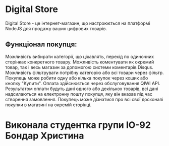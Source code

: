 # Digital Store 
Digital Store - це інтернет-магазин, що настроюється на платформі NodeJS для продажу ваших цифрових товарів.
## Функціонал покупця:

Можливість вибирати категорії, що цікавлять, перехід по одиночних сторінках конкретного товару.
Можливість коментувати як окремий товар, так і весь магазин за допомогою системи коментарів Disqus.
Можливість фільтрувати потрібну категорію або всі товари через фільтр.
Покупець може робити одну або кілька покупок через кошик або кнопку "Купити".
Оплата здійснюється через обслуговування QIWI API.
Результатом оплати будуть дані одного або декількох товарів, всі дані надсилаються на електронну пошту покупця, яку він вказав під час створення замовлення.
Покупець може дізнатися про всі свої досконалі покупки в магазині на окремій сторінці.

# Виконала студентка групи ІО-92 Бондар Христина
